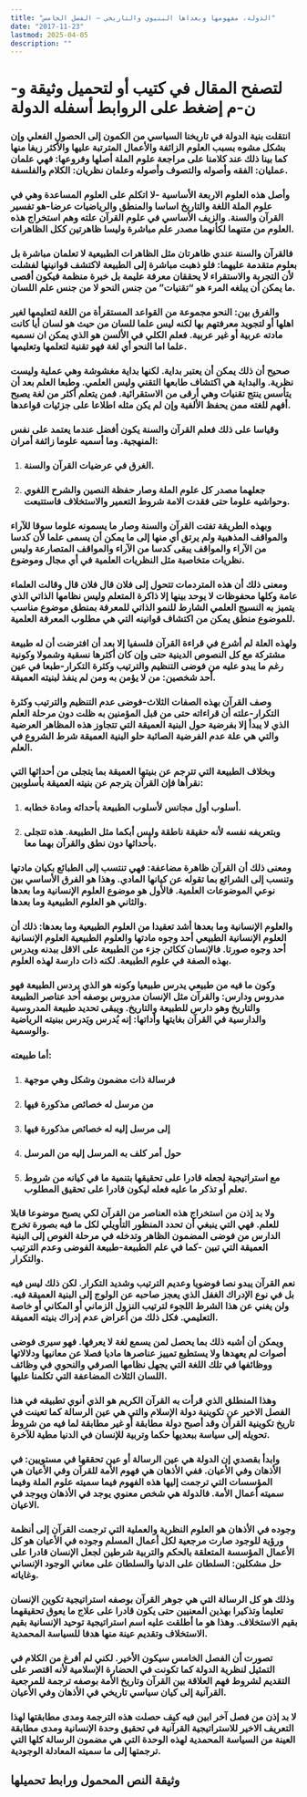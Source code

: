 ```yaml
---
title: "الدولة، مفهومها وبعداها البنيوي والتاريخي – الفصل الخامس"
date: "2017-11-23"
lastmod: 2025-04-05
description: ""
---
```

# **لتصفح المقال في كتيب أو لتحميل وثيقة و-ن-م إضغط على الروابط أسفله** **الدولة**

### انتقلت بنية الدولة في تاريخنا السياسي من الكمون إلى الحصول الفعلي وإن بشكل مشوه بسبب العلوم الزائفة والأعمال المترتبة عليها والأكثر زيفا منها كما بينا ذلك عند كلامنا على مراجعة علوم الملة أصلها وفروعها: فهي علمان عمليان: الفقه وأصوله والتصوف وأصوله وعلمان نظريان: الكلام والفلسفة.

### وأصل هذه العلوم الاربعة الأساسية -لا اتكلم على العلوم المساعدة وهي في علوم الملة اللغة والتاريخ اساسا والمنطق والرياضيات عرضا-هو تفسير القرآن والسنة. والزيف الأساسي في علوم القرآن علته وهم استخراج هذه العلوم من متنهما لكأنهما مصدر علم مباشرة وليسا ظاهرتين ككل الظاهرات.

### فالقرآن والسنة عندي ظاهرتان مثل الظاهرات الطبيعية لا تعلمان مباشرة بل بعلوم متقدمة عليهما: فلو ذهبت مباشرة إلى الطبيعة لاكتشف قوانينها لفشلت لأن التجربة والاستقراء لا يحققان معرفة عليمة بل خبرة منظمة فيكون أقصى ما يمكن أن يبلغه المرء هو “تقنيات” من جنس النحو لا من جنس علم اللسان.

### والفرق بين: النحو مجموعة من القواعد المستقرأة من اللغة لتعليمها لغير اهلها أو لتجويد معرفتهم بها لكنه ليس علما للسان من حيث هو لسان أيا كانت مادته عربية أو غير عربية. فعلم الكلي في الألسن هو الذي يمكن ان نسميه علما اما النحو أي لغة فهو تقنية لتعلمها وتعليمها.

### صحيح أن ذلك يمكن أن يعتبر بداية. لكنها بداية مغشوشة وهي عملية وليست نظرية. والبداية هي اكتشاف طابعها التقني وليس العلمي. وطبعا العلم بعد أن يتأسس ينتج تقنيات وهي أرقى من الاستقرائية. فمن يتعلم أكثر من لغة يصبح أفهم للغته ممن يحفظ الألفية وإن لم يكن مثله اطلاعا على جزئيات قواعدها.

### وقياسا على ذلك فعلم القرآن والسنة يكون أفضل عندما يعتمد على نفس المنهجية. وما أسميه علوما زائفة أمران:

1. ### الغرق في عرضيات القرآن والسنة.
2. ### جعلهما مصدر كل علوم الملة وصار حفظة النصين والشرح اللغوي وحواشيه علوما حتى فقدت الامة شروط التعمير والاستخلاف فاستتبعت.

### وبهذه الطريقة تفتت القرآن والسنة وصار ما يسمونه علوما سوقا للآراء والمواقف المذهبية ولم يرتق أي منها إلى ما يمكن أن يسمى علما لأن كدسا من الآراء والمواقف يبقى كدسا من الآراء والمواقف المتصارعة وليس نظريات متخاصبة مثل النظريات العلمية في أي مجال وموضوع.

### ومعنى ذلك أن هذه المتردمات تتحول إلى فلان قال فلان قال وقالت العلماء عامة وكلها محفوظات لا يوحد بينها إلا ذاكرة المتعلم وليس نظامها الذاتي الذي يتميز به النسيج العلمي الشارط للنمو الذاتي للمعرفة بمنطق موضوع مناسب للموضوع منطق يمكن من اكتشاف قوانينه التي هي مطلوب المعرفة العلمية.

### ولهذه العلة لم أشرع في قراءة القرآن فلسفيا إلا بعد أن افترضت أن له طبيعة مشتركة مع كل النصوص الدينية حتى وإن كان أكثرها نسقية وشمولا وكونية رغم ما يبدو عليه من فوضى التنظيم والترتيب وكثرة التكرار-طبعا في عين أحد شخصين: من لا يؤمن به ومن لم ينفذ لبنيته العميقة.

### وصف القرآن بهذه الصفات الثلاث-فوضى عدم التنظيم والترتيب وكثرة التكرار-علته أن قراءاته حتى من قبل المؤمنين به ظلت دون مرحلة العلم الذي لا يبدأ إلا بفرضية حول البنية العميقة التي تتجاوز هذه المظاهر العرضية والتي هي علة عدم الفرضية الصائبة حلو البنية العميقة شرط الشروع في العلم.

### وبخلاف الطبيعة التي تترجم عن بنيتها العميقة بما يتجلى من أحداثها التي نقرأها فإن القرآن يترجم عن بنيته العميقة بأسلوبين:

1. ### أسلوب أول مجانس لأسلوب الطبيعة بأحداثه ومادة خطابه.
2. ### وبتعريفه نفسه لأنه حقيقة ناطقة وليس أبكما مثل الطبيعة. هذه تتجلى بأحداثها دون نطق والقرآن بهما معا.

### ومعنى ذلك أن القرآن ظاهرة مضاعفة: فهي تنتسب إلى الطبائع بكيان مادتها وتنسب إلى الشرائع بما تقوله عن كيانها المادي. وهذا هو الفرق الأساسي بين نوعي الموضوعات العلمية. فالأول هو موضوع العلوم الإنسانية وما بعدها والثاني هو العلوم الطبيعية وما بعدها.

### والعلوم الإنسانية وما بعدها أشد تعقيدا من العلوم الطبيعية وما بعدها: ذلك أن العلوم الإنسانية الطبيعي أحد وجوه مادتها والعلوم الطبيعية العلوم الإنسانية أحد وجوه صورتا. فالإنسان ككائن جزء من الطبيعة على الاقل ببدنه ويدرس بهذه الصفة في علوم الطبيعة. لكنه ذات دارسة لهذه العلوم.

### وكون ما فيه من طبيعي يدرس طبيعيا وكونه هو الذي يردس الطبيعة فهو مدروس ودارس: والقرآن مثل الإنسان مدروس بوصفه أحد عناصر الطبيعة والتاريخ وهو دارس للطبيعة والتاريخ. ويبقى تحديد طبيعة المدروسية والدارسية في القرآن بغايتها وأداتها: إنه يُدرس ويَدرس ببنيته الرياضية والوسمية.

### أما طبيعته:

1. ### فرسالة ذات مضمون وشكل وهي موجهة
2. ### من مرسل له خصائص مذكورة فيها
3. ### إلى مرسل إليه له خصائص مذكورة فيها
4. ### حول أمر كلف به المرسل إليه من المرسل
5. ### مع استراتيجية لجعله قادرا على تحقيقها بتنمية ما في كيانه من شروط تعلم أو تذكر ما عليه فعله ليكون قادرا على تحقيق المطلوب.

### ولا بد إذن من استخراج هذه العناصر من القرآن لكي يصبح موضوعا قابلا للعلم. فهي التي ينبغي أن تحدد المنظور التأويلي لكل ما فيه بصورة تخرج الدارس من فوضى المضمون الظاهر وتدخله في مرحلة الغوص إلى البنية العميقة التي تبين -كما في علم الطبيعة-طبيعة الفوضى وعدم الترتيب والتكرار.

### نعم القرآن يبدو نصا فوضويا وعديم الترتيب وشديد التكرار. لكن ذلك ليس فيه بل في نوع الإدراك الغفل الذي يعجز صاحبه عن الولوج إلى البنية العميقة فيه. ولن يغني عن هذا الشرط اللجوء لترتيب النزول الزماني أو المكاني أو خاصة التعليمي. فكل ذلك من أعراض عدم إدراك بنيته العميقة.

### ويمكن أن أشبه ذلك بما يحصل لمن يسمع لغة لا يعرفها. فهو سيرى فوضى أصوات لم يعهدها ولا يستطيع تمييز عناصرها ماديا فصلا عن معانيها ودلالاتها ووظائفها في تلك اللغة التي يجهل نظامها الصرفي والنحوي في وظائف اللسان الثلاث المضاعفة التي تكلمنا عليها.

### وهذا المنطلق الذي قرأت به القرآن الكريم هو الذي أنوي تطبيقه في هذا الفصل الاخير عن تكوينية دولة الإسلام والتي هي عين الرسالة كما تعينت في تاريخ تكوينية القرآن وقد أصبح دولة مطابقة أو غير مطابقة لما فيه من شروط تحويله إلى سياسة ببعديها حكما وتربية للإنسان في الدنيا مطية للآخرة.

### وابدأ بقصدي إن الدولة هي عين الرسالة أو عين تحققها في مستويين: في الأذهان وفي الأعيان. ففي الأذهان هي فهوم الأمة للقرآن وفي الأعيان هي المؤسسات التي ترجمت إليها هذه الفهوم فيما سميته علوم الملة وفيما سميته أعمال الأمة. فالدولة هي شخص معنوي يوجد في الأذهان ويوجد في الاعيان.

### وجوده في الأذهان هو العلوم النظرية والعملية التي ترجمت القرآن إلى أنظمة ورؤية للوجود صارت مرجعية لكل أعمال المسلم وجوده في الأعيان هو كل الأعمال المؤسسة المتعلقة بالحكم والتربية شرطين لجعل الإنسان قادرا على حل مشكلين: السلطان على الدنيا والسلطان على معاني الوجود الإنساني وغاياته.

### وذلك هو كل الرسالة التي هي جوهر القرآن بوصفه استراتيجية تكوين الإنسان تعليما وتذكيرا بهذين المعنيين حتى يكون قادرا على علاج ما يعوق تحقيقهما بقيم الاستخلاف. وهذا هو ما أطلقت عليه اسم استراتيجية توحيد الإنسانية بقيم الاستخلاف وتقديم عينة منها هدفا للسياسة المحمدية.

### تصورت أن الفصل الخامس سيكون الأخير. لكني لم أفرغ من الكلام في التمثيل لنظرية الدولة كما تكونت في الحضارة الإسلامية لأنه اقتصر على التقديم لشروط فهم العلاقة بين القرآن وتاريخ الأمة بوصفه ترجمة للمرجعية القرآنية إلى كيان سياسي تاريخي في الأذهان وفي الأعيان.

### لا بد إذن من فصل آخر ابين فيه كيف حصلت هذه الترجمة ومدى مطابقتها لهذا التعريف الاخير للاستراتيجية القرآنية في تحقيق وحدة الإنسانية ومدى مطابقة العينة من السياسة المحمدية لهذه الوحدة التي هي مضمون الرسالة كلها التي ترجمتها إلى ما سميته المعادلة الوجودية.

## وثيقة النص المحمول ورابط تحميلها

###
